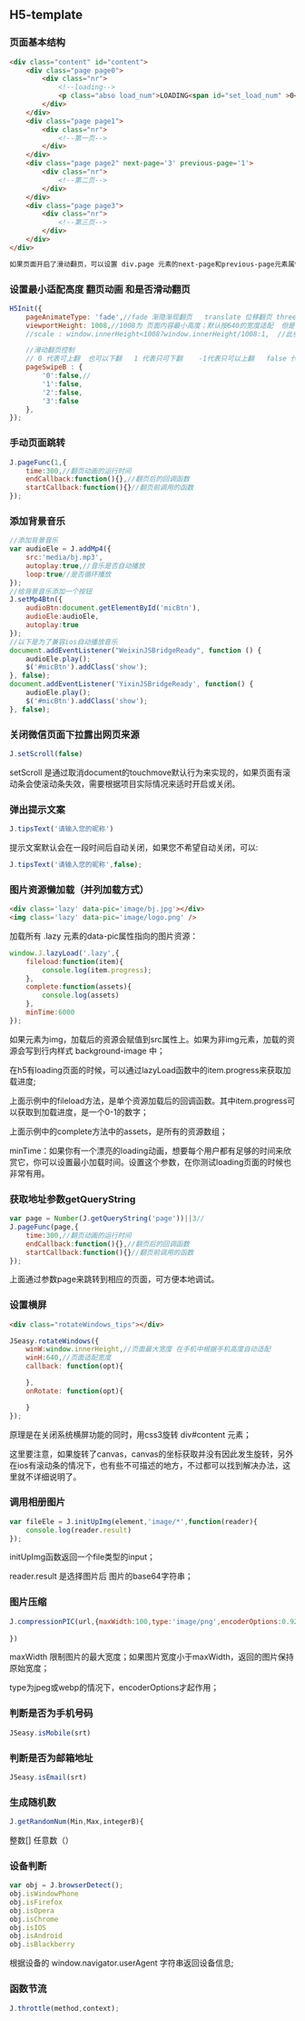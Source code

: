 
## H5-template

### 页面基本结构
~~~ html
<div class="content" id="content">
    <div class="page page0">
        <div class="nr">
        	<!--loading-->
            <p class="abso load_num">LOADING<span id="set_load_num" >0</span></p>
        </div>
    </div>
    <div class="page page1">
    	<div class="nr">
        	<!--第一页-->
        </div>
    </div>
    <div class="page page2" next-page='3' previous-page='1'>
    	<div class="nr">
        	<!--第二页-->
        </div>
    </div>
    <div class="page page3">
    	<div class="nr">
        	<!--第三页-->
        </div>
    </div>
</div>

如果页面开启了滑动翻页，可以设置 div.page 元素的next-page和previous-page元素属性来控制当前页面上翻和下翻的目标页面。

~~~

### 设置最小适配高度  翻页动画  和是否滑动翻页
~~~ js
H5Init({
	pageAnimateType: 'fade',//fade 渐隐渐现翻页   translate 位移翻页 threeD  三d翻页
	viewportHeight: 1008,//1008为 页面内容最小高度；默认按640的宽度适配  但是在如ip4屏幕按相对较短的手机下  底部内容显示不全  需要根据页面内容的高度 来调整适配宽度
	//scale : window.innerHeight<1008?window.innerHeight/1008:1,  //此参数 作废

	//滑动翻页控制
	// 0 代表可上翻  也可以下翻   1 代表只可下翻    -1代表只可以上翻   false 代表不可以滑动翻页
	pageSwipeB : {
		'0':false,//
		'1':false,
		'2':false,
		'3':false
	},
});
~~~
### 手动页面跳转
~~~ js
J.pageFunc(1,{
	time:300,//翻页动画的运行时间
	endCallback:function(){},//翻页后的回调函数
	startCallback:function(){}//翻页前调用的函数
});
~~~

### 添加背景音乐
~~~ js
//添加背景音乐
var audioEle = J.addMp4({
	src:'media/bj.mp3',
	autoplay:true,//音乐是否自动播放
	loop:true//是否循环播放
});
//给背景音乐添加一个按钮
J.setMp4Btn({
	audioBtn:document.getElementById('micBtn'),
	audioEle:audioEle,
	autoplay:true
});
//以下是为了兼容ios自动播放音乐
document.addEventListener("WeixinJSBridgeReady", function () {  
	audioEle.play();
	$('#micBtn').addClass('show');
}, false);  
document.addEventListener('YixinJSBridgeReady', function() {  
	audioEle.play(); 
	$('#micBtn').addClass('show');
}, false); 
~~~

### 关闭微信页面下拉露出网页来源
~~~ js
J.setScroll(false)
~~~
setScroll 是通过取消document的touchmove默认行为来实现的，如果页面有滚动条会使滚动条失效，需要根据项目实际情况来适时开启或关闭。

### 弹出提示文案
~~~ js
J.tipsText('请输入您的昵称')
~~~
提示文案默认会在一段时间后自动关闭，如果您不希望自动关闭，可以:
~~~ js
J.tipsText('请输入您的昵称',false);
~~~

### 图片资源懒加载（并列加载方式）
~~~ html
<div class='lazy' data-pic='image/bj.jpg'></div>
<img class='lazy' data-pic='image/logo.png' />
~~~
加载所有 .lazy 元素的data-pic属性指向的图片资源：
~~~ js
window.J.lazyLoad('.lazy',{
	fileload:function(item){
		console.log(item.progress);
	},
	complete:function(assets){
		console.log(assets)
	},
	minTime:6000
});
~~~
如果元素为img，加载后的资源会赋值到src属性上。如果为非img元素，加载的资源会写到行内样式 background-image 中；

在h5有loading页面的时候，可以通过lazyLoad函数中的item.progress来获取加载进度;

上面示例中的fileload方法，是单个资源加载后的回调函数。其中item.progress可以获取到加载进度，是一个0-1的数字；

上面示例中的complete方法中的assets，是所有的资源数组；

minTime：如果你有一个漂亮的loading动画，想要每个用户都有足够的时间来欣赏它，你可以设置最小加载时间。设置这个参数，在你测试loading页面的时候也非常有用。


### 获取地址参数getQueryString
~~~ js
var page = Number(J.getQueryString('page'))||3//
J.pageFunc(page,{
	time:300,//翻页动画的运行时间
	endCallback:function(){},//翻页后的回调函数
	startCallback:function(){}//翻页前调用的函数
});
~~~
上面通过参数page来跳转到相应的页面，可方便本地调试。

### 设置横屏
~~~ html
<div class="rotateWindows_tips"></div>
~~~

~~~ js
JSeasy.rotateWindows({
	winW:window.innerHeight,//页面最大宽度 在手机中根据手机高度自动适配
	winH:640,//页面适配宽度
	callback: function(opt){

	},
	onRotate: function(opt){

	}
});
~~~
原理是在关闭系统横屏功能的同时，用css3旋转 div#content 元素；

这里要注意，如果旋转了canvas，canvas的坐标获取并没有因此发生旋转，另外在ios有滚动条的情况下，也有些不可描述的地方，不过都可以找到解决办法，这里就不详细说明了。

### 调用相册图片
~~~ js
var fileEle = J.initUpImg(element,'image/*',function(reader){
	console.log(reader.result)
});
~~~
initUpImg函数返回一个file类型的input；

reader.result 是选择图片后 图片的base64字符串；


### 图片压缩
~~~ js
J.compressionPIC(url,{maxWidth:100,type:'image/png',encoderOptions:0.92},function(picdata){
	
})
~~~
maxWidth 限制图片的最大宽度；如果图片宽度小于maxWidth，返回的图片保持原始宽度；

type为jpeg或webp的情况下，encoderOptions才起作用；


### 判断是否为手机号码
~~~ js
JSeasy.isMobile(srt)
~~~

### 判断是否为邮箱地址
~~~ js
JSeasy.isEmail(srt)
~~~

### 生成随机数
~~~ js
J.getRandomNum(Min,Max,integerB){ 
~~~
整数[]  任意数（）

### 设备判断
~~~ js
var obj = J.browserDetect();
obj.isWindowPhone
obj.isFirefox
obj.isOpera
obj.isChrome
obj.isIOS
obj.isAndroid
obj.isBlackberry
~~~
根据设备的 window.navigator.userAgent 字符串返回设备信息;


### 函数节流
~~~ js
J.throttle(method,context);
~~~








